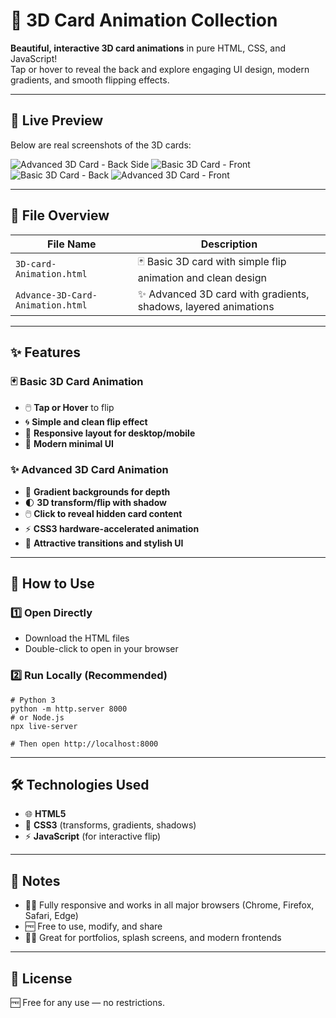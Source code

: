 # 🎨 3D Card Animation Collection

**Beautiful, interactive 3D card animations** in pure HTML, CSS, and JavaScript!  
Tap or hover to reveal the back and explore engaging UI design, modern gradients, and smooth flipping effects.

---

## 📸 Live Preview

Below are real screenshots of the 3D cards:

![Advanced 3D Card - Back Side](attached_image:3)
![Basic 3D Card - Front](attached_image:4)
![Basic 3D Card - Back](attached_image:5)
![Advanced 3D Card - Front](attached_image:6)

---

## 📂 File Overview

| File Name                         | Description                                                    |
|----------------------------------|----------------------------------------------------------------|
| `3D-card-Animation.html`          | 🃏 Basic 3D card with simple flip animation and clean design    |
| `Advance-3D-Card-Animation.html`  | ✨ Advanced 3D card with gradients, shadows, layered animations |

---

## ✨ Features

### 🃏 Basic 3D Card Animation
- 🖱️ **Tap or Hover** to flip
- 🌀 **Simple and clean flip effect**
- 📱 **Responsive layout for desktop/mobile**
- 🎨 **Modern minimal UI**

### ✨ Advanced 3D Card Animation
- 🌈 **Gradient backgrounds for depth**
- 🌓 **3D transform/flip with shadow**
- 🖱️ **Click to reveal hidden card content**
- ⚡ **CSS3 hardware-accelerated animation**
- 🎯 **Attractive transitions and stylish UI**

---

## 🚀 How to Use

### 1️⃣ Open Directly
- Download the HTML files
- Double-click to open in your browser

### 2️⃣ Run Locally (Recommended)
```
# Python 3
python -m http.server 8000
# or Node.js
npx live-server

# Then open http://localhost:8000
```

---

## 🛠 Technologies Used

- 🌐 **HTML5**
- 🎨 **CSS3** (transforms, gradients, shadows)
- ⚡ **JavaScript** (for interactive flip)

---

## 📌 Notes

- 🧑‍💻 Fully responsive and works in all major browsers (Chrome, Firefox, Safari, Edge)
- 🆓 Free to use, modify, and share
- 👨‍🎨 Great for portfolios, splash screens, and modern frontends

---

## 📜 License

🆓 Free for any use — no restrictions.
